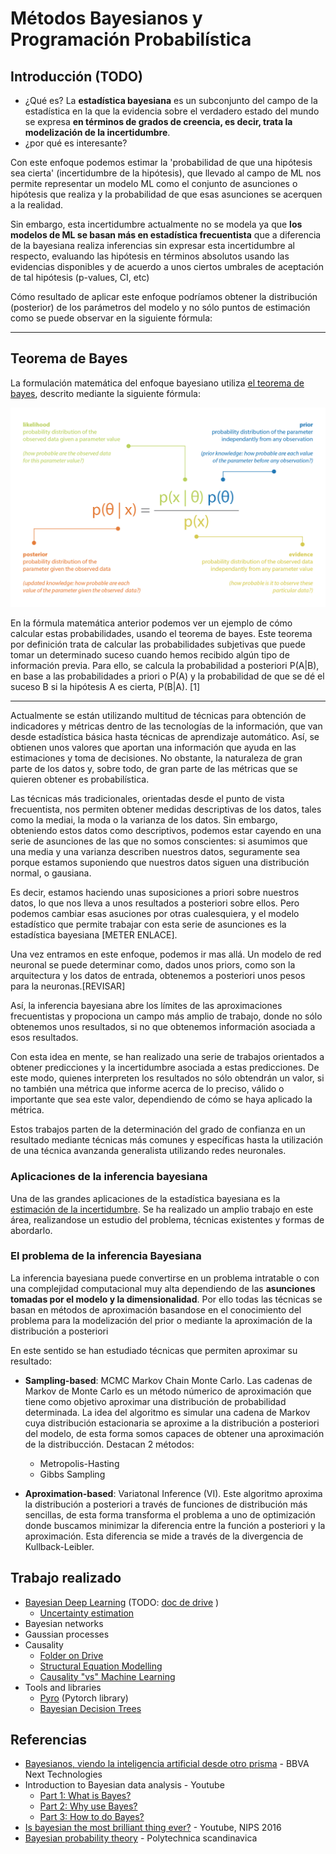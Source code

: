 # Métodos Bayesianos y Programación Probabilística

## Introducción (TODO)
* ¿Qué es?
La **estadística bayesiana** es un subconjunto del campo de la estadística en la que la evidencia sobre el verdadero estado del mundo se expresa **en términos de grados de creencia, es decir, trata la modelización de la incertidumbre**.
* ¿por qué es interesante?

Con este enfoque podemos estimar la 'probabilidad de que una hipótesis sea cierta' (incertidumbre de la hipótesis), que llevado al campo de ML nos permite representar un modelo ML como el conjunto de asunciones o hipótesis que realiza y la probabilidad de que esas asunciones se acerquen a la realidad.

Sin embargo, esta incertidumbre actualmente no se modela ya que **los modelos de ML se basan más en estadística frecuentista** que a diferencia de la bayesiana realiza inferencias sin expresar esta incertidumbre al respecto, evaluando las hipótesis en términos absolutos usando las evidencias disponibles y de acuerdo a unos ciertos umbrales de aceptación de tal hipótesis (p-values, CI, etc)

Cómo resultado de aplicar este enfoque podríamos obtener la distribución (posterior) de los parámetros del modelo y no sólo puntos de estimación como se puede observar en la siguiente fórmula:

---

## Teorema de Bayes

La formulación matemática del enfoque bayesiano utiliza [el teorema de bayes](https://es.wikipedia.org/wiki/Teorema_de_Bayes), descrito mediante la siguiente fórmula:

![](img/formula_bayes.png)

En la fórmula matemática anterior podemos ver un ejemplo de cómo calcular estas probabilidades, usando el teorema de bayes. Este teorema por definición trata de calcular las probabilidades subjetivas que puede tomar un determinado suceso cuando hemos recibido algún tipo de información previa. Para ello, se calcula la probabilidad a posteriori P(A|B), en base a las probabilidades a priori o P(A) y la probabilidad de que se dé el suceso B si la hipótesis A es cierta, P(B|A). [1]


---


Actualmente se están utilizando multitud de técnicas para obtención de indicadores y métricas dentro de las tecnologías de la información, que van desde estadística básica hasta técnicas de aprendizaje automático. Así, se obtienen unos valores que aportan una información que ayuda en las estimaciones y toma de decisiones. No obstante, la naturaleza de gran parte de los datos y, sobre todo, de gran parte de las métricas que se quieren obtener es probabilística. 

Las técnicas más tradicionales, orientadas desde el punto de vista frecuentista, nos permiten obtener medidas descriptivas de los datos, tales como la mediai, la moda o la varianza de los datos. Sin embargo, obteniendo estos datos como descriptivos, podemos estar cayendo en una serie de asunciones de las que no somos conscientes: si asumimos que una media y una varianza describen nuestros datos, seguramente sea porque estamos suponiendo que nuestros datos siguen una distribución normal, o gausiana.

Es decir, estamos haciendo unas suposiciones a priori sobre nuestros datos, lo que nos lleva a unos resultados a posteriori sobre ellos. Pero podemos cambiar esas asuciones por otras cualesquiera, y el modelo estadístico que permite trabajar con esta serie de asunciones es la estadística bayesiana [METER ENLACE].

Una vez entramos en este enfoque, podemos ir mas allá. Un modelo de red neuronal se puede determinar como, dados unos priors, como son la arquitectura y los datos de entrada, obtenemos a posteriori unos pesos para la neuronas.[REVISAR]

Así, la inferencia bayesiana abre los límites de las aproximaciones frecuentistas y propociona un campo más amplio de trabajo, donde no sólo obtenemos unos resultados, si no que obtenemos información asociada a esos resultados.

Con esta idea en mente, se han realizado una serie de trabajos orientados a obtener predicciones y la incertidumbre asociada a estas predicciones. De este modo, quienes interpreten los resultados no sólo obtendrán un valor, si no también una métrica que informe acerca de lo preciso, válido o importante que sea este valor, dependiendo de cómo se haya aplicado la métrica.

Estos trabajos parten de la determinación del grado de confianza en un resultado mediante técnicas más comunes y específicas hasta la utilización de una técnica avanzanda generalista utilizando redes neuronales.

### Aplicaciones de la inferencia bayesiana

Una de las grandes aplicaciones de la estadística bayesiana es la [estimación de la incertidumbre](bayesian_deep_learning/uncertainty_estimation). Se ha realizado un amplio trabajo en este área, realizandose un estudio del problema, técnicas existentes y formas de abordarlo.  


### El problema de la inferencia Bayesiana

La inferencia bayesiana puede convertirse en un problema intratable o con una complejidad computacional muy alta dependiendo de las **asunciones tomadas por el modelo y la dimensionalidad**. Por ello todas las técnicas se basan en métodos de aproximación basandose en el conocimiento del problema para la modelización del prior o mediante la aproximación de la distribución a posteriori

En este sentido se han estudiado técnicas que permiten aproximar su resultado:

- **Sampling-based**: MCMC Markov Chain Monte Carlo. Las cadenas de Markov de Monte Carlo es un método númerico de aproximación que tiene como objetivo aproximar una distribución de probabilidad determinada. La idea del algoritmo es simular una cadena de Markov cuya distribución estacionaria se aproxime a la distribución a posteriori del modelo, de esta forma somos capaces de obtener una aproximación de la distribucción. Destacan 2 métodos:
	- Metropolis-Hasting 
	- Gibbs Sampling
	
- **Aproximation-based**: Variatonal Inference (VI). Este algoritmo aproxima la distribución a posteriori a través de funciones de distribución más sencillas, de esta forma transforma el problema a uno de optimización donde buscamos minimizar la diferencia entre la función a posteriori y la aproximación. Esta diferencia se mide a través de la divergencia de Kullback-Leibler.


## Trabajo realizado
* [Bayesian Deep Learning](bayesian_deep_learning) (TODO: [doc de drive](https://docs.google.com/document/d/10TrBLqnkROiWhTFf8V6cTIQBr30Wjjw8J2j4fZkMMAk/edit#heading=h.mpi76vkvje70) )
  * [Uncertainty estimation](bayesian_deep_learning/uncertainty_estimation)
* Bayesian networks
* Gaussian processes
* Causality
  * [Folder on Drive](https://drive.google.com/drive/folders/1uefX12ZtAieVE3SVsTqI94E8s5wXOs07)
  * [Structural Equation Modelling](https://github.com/beeva/TEC_LAB-structural_equation_modeling)
  * [Causality "vs" Machine Learning](https://github.com/beeva/TEC_LAB-causality_vs_machine_learning)
* Tools and libraries
  * [Pyro](https://github.com/next-samuelmunoz/bayprob) (Pytorch library)
  * [Bayesian Decision Trees](https://github.com/beeva/TEC_LAB-bayesian_decision_trees)
  
  
## Referencias
* [Bayesianos, viendo la inteligencia artificial desde otro prisma](https://www.bbvanexttechnologies.com/bayesianos-viendo-la-inteligencia-artificial-desde-otro-prisma/) - BBVA Next Technologies
* Introduction to Bayesian data analysis - Youtube
  * [Part 1: What is Bayes?](https://www.youtube.com/watch?v=3OJEae7Qb_o)
  * [Part 2: Why use Bayes?](https://www.youtube.com/watch?v=mAUwjSo5TJE)
  * [Part 3: How to do Bayes?](https://www.youtube.com/watch?v=Ie-6H_r7I5A)
* [Is bayesian the most brilliant thing ever?](https://www.youtube.com/watch?v=HumFmLu3CJ8) - Youtube, NIPS 2016
* [Bayesian probability theory](http://users.ics.aalto.fi/harri/thesis/valpola_thesis/node12.html) - Polytechnica scandinavica

